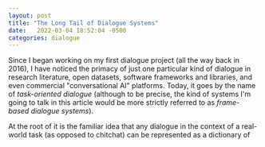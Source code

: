 ```yaml
---
layout: post
title: "The Long Tail of Dialogue Systems"
date:   2022-03-04 18:52:04 -0500
categories: dialogue
---
```


Since I began working on my first dialogue project (all the way back in 2016), I have noticed the primacy of just one particular kind of dialogue in research literature, open datasets, software frameworks and libraries, and even commercial "conversational AI" platforms. Today, it goes by the name of *task-oriented dialogue* (although to be precise, the kind of systems I'm going to talk in this article would be more strictly referred to as *frame-based dialogue systems*).

At the root of it is the familiar idea that any dialogue in the context of a real-world task (as opposed to chitchat) can be represented as a dictionary of 